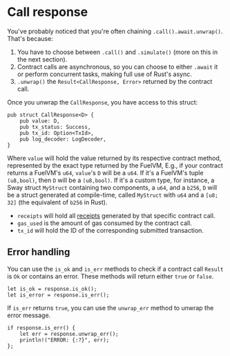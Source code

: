 # Call response

<!-- This section should why you have to chain `.call().await.unwrap()` so often -->
<!-- chaining:example:start -->
You've probably noticed that you're often chaining `.call().await.unwrap()`. That's because:

1. You have to choose between `.call()` and `.simulate()` (more on this in the next section).
2. Contract calls are asynchronous, so you can choose to either `.await` it or perform concurrent tasks, making full use of Rust's async.
3. `.unwrap()` the `Result<CallResponse, Error>` returned by the contract call.
<!-- chaining:example:end -->

<!-- This section should preface what the `CallResponse` is -->
<!-- call_resp:example:start -->
Once you unwrap the `CallResponse`, you have access to this struct:
<!-- call_resp:example:end -->

```rust,ignore
pub struct CallResponse<D> {
    pub value: D,
    pub tx_status: Success,
    pub tx_id: Option<TxId>,
    pub log_decoder: LogDecoder,
}
```

<!-- This section should explain the fields of the `CallResponse` struct -->
<!-- call_resp_fields:example:start -->
Where `value` will hold the value returned by its respective contract method, represented by the exact type returned by the FuelVM, E.g., if your contract returns a FuelVM's `u64`, `value`'s `D` will be a `u64`. If it's a FuelVM's tuple `(u8,bool)`, then `D` will be a `(u8,bool)`. If it's a custom type, for instance, a Sway struct `MyStruct` containing two components, a `u64`, and a `b256`, `D` will be a struct generated at compile-time, called `MyStruct` with `u64` and a `[u8; 32]` (the equivalent of `b256` in Rust).

- `receipts` will hold all [receipts](https://docs.fuel.network/docs/specs/abi/receipts/) generated by that specific contract call.
- `gas_used` is the amount of gas consumed by the contract call.
- `tx_id` will hold the ID of the corresponding submitted transaction.
<!-- call_resp_fields:example:end -->

## Error handling

<!-- This section should explain how to use the `is_ok` and `is_err` methods for a call response -->
<!-- call_resp_ok:example:start -->
You can use the `is_ok` and `is_err` methods to check if a contract call `Result` is `Ok` or contains an error. These methods will return either `true` or `false`.
<!-- call_resp_ok:example:end -->

<!-- This section should show an example of how to use the `is_ok` and `is_err` methods for a call response -->
<!-- call_resp_ok_code:example:start -->
```rust, ignore
let is_ok = response.is_ok();
let is_error = response.is_err();
```
<!-- call_resp_ok_code:example:end -->

<!-- This section should explain how to use the `unwrap_err` method for a call response -->
<!-- call_resp_error:example:start -->
If `is_err` returns `true`, you can use the `unwrap_err` method to unwrap the error message.
<!-- call_resp_error:example:end -->

<!-- This section should show an example of how to unwrap a call response error -->
<!-- call_resp_error_code:example:start -->
```rust, ignore
if response.is_err() {
    let err = response.unwrap_err();
    println!("ERROR: {:?}", err);
};
```
<!-- call_resp_error_code:example:end -->

